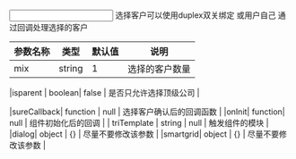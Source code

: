 <input type="text" ms-widget="selcustom" ms-duplex="customval" />
选择客户可以使用duplex双关绑定 或用户自己 通过回调处理选择的客户

| 参数名称  |     类型|  默认值  |说明     |
| :--------  |  ------- | ------| -------- |
|mix      | string| 1 | 选择的客户数量|

|isparent | boolean| false  | 是否只允许选择顶级公司 |

|sureCallback| function | null | 选择客户确认后的回调函数 |
|onInit| function| null | 组件初始化后的回调 |
| triTemplate | string | null | 触发组件的模块 |
|dialog| object | {} | 尽量不要修改该参数 | 
|smartgrid| object | {} | 尽量不要修改该参数 |

